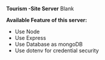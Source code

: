 <b>Tourism -Site Server</b> Blank 
</br> 

<b>Available Feature of this server:</b>
<ul>
    <li> Use Node </li>
    <li> Use Express </li>
    <li> Use Database as mongoDB </li>
    <li> Use dotenv for credential security </li>
</ul>